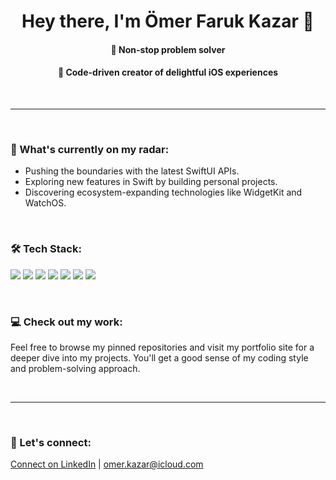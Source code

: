 <div align="center">

# Hey there, I'm Ömer Faruk Kazar 👋

#### 🧠 Non-stop problem solver
#### 📱 Code-driven creator of delightful iOS experiences


</div>
<br>

---

<br>

### 🚀 What's currently on my radar:

- Pushing the boundaries with the latest SwiftUI APIs.
- Exploring new features in Swift by building personal projects.
- Discovering ecosystem-expanding technologies like WidgetKit and WatchOS.

<br>

### 🛠️ Tech Stack:

<p align="left">
  <img src="https://img.shields.io/badge/Swift-FA7343?style=for-the-badge&logo=swift&logoColor=white" />
  <img src="https://img.shields.io/badge/SwiftUI-007AFF?style=for-the-badge&logo=swift&logoColor=white" />
  <img src="https://img.shields.io/badge/UIKit-E96228?style=for-the-badge&logo=apple&logoColor=white" />
  <img src="https://img.shields.io/badge/MVVM-3665F3?style=for-the-badge&logo=swift&logoColor=white" />
  <img src="https://img.shields.io/badge/Combine-FF6B6B?style=for-the-badge&logo=apple&logoColor=white" />
  <img src="https://img.shields.io/badge/Firebase-FFCA28?style=for-the-badge&logo=firebase&logoColor=black" />
  <img src="https://img.shields.io/badge/Git-F05032?style=for-the-badge&logo=git&logoColor=white" />
</p>

<br>

### 💻 Check out my work:

Feel free to browse my pinned repositories and visit my portfolio site for a deeper dive into my projects. You'll get a good sense of my coding style and problem-solving approach.

<br>

---

<br>

### 🤙 Let's connect:

[Connect on LinkedIn](https://www.linkedin.com/in/ömer-faruk-kazar) | [omer.kazar@icloud.com](mailto:omer.kazar@icloud.com)

